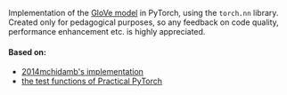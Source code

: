 Implementation of the [GloVe model](https://nlp.stanford.edu/projects/glove/) in PyTorch, using the `torch.nn` library. Created only for pedagogical purposes, so any feedback on code quality, performance enhancement etc. is highly appreciated.

#### Based on:
- [2014mchidamb's implementation](https://github.com/2014mchidamb/TorchGlove/blob/master/glove.py)
- [the test functions of Practical PyTorch](https://github.com/spro/practical-pytorch/blob/master/glove-word-vectors/glove-word-vectors.ipynb)
